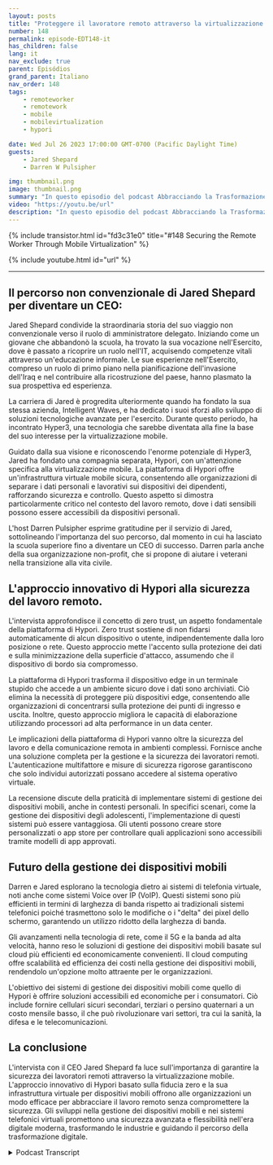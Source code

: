 ```yaml
---
layout: posts
title: "Proteggere il lavoratore remoto attraverso la virtualizzazione mobile."
number: 148
permalink: episode-EDT148-it
has_children: false
lang: it
nav_exclude: true
parent: Episódios
grand_parent: Italiano
nav_order: 148
tags:
    - remoteworker
    - remotework
    - mobile
    - mobilevirtualization
    - hypori

date: Wed Jul 26 2023 17:00:00 GMT-0700 (Pacific Daylight Time)
guests:
    - Jared Shepard
    - Darren W Pulsipher

img: thumbnail.png
image: thumbnail.png
summary: "In questo episodio del podcast Abbracciando la Trasformazione Digitale, l'host Darren Pulsipher intraprende una conversazione illuminante con il ospite speciale Jared Shepard, il CEO di Hypori. L'intervista si concentra sul tema crucial del sicurezza dei lavoratori remoti attraverso la virtualizzazione mobile. Il percorso unico di Jared Shepard, da una persona che ha abbandonato la scuola superiore a diventare un CEO, aggiunge una dimensione ispirante alla discussione."
video: "https://youtu.be/url"
description: "In questo episodio del podcast Abbracciando la Trasformazione Digitale, l'host Darren Pulsipher intraprende una conversazione illuminante con il ospite speciale Jared Shepard, il CEO di Hypori. L'intervista si concentra sul tema crucial del sicurezza dei lavoratori remoti attraverso la virtualizzazione mobile. Il percorso unico di Jared Shepard, da una persona che ha abbandonato la scuola superiore a diventare un CEO, aggiunge una dimensione ispirante alla discussione."
---
```


<div>
{% include transistor.html id="fd3c31e0" title="#148 Securing the Remote Worker Through Mobile Virtualization" %}

{% include youtube.html id="url" %}
</div>

---

## Il percorso non convenzionale di Jared Shepard per diventare un CEO:

Jared Shepard condivide la straordinaria storia del suo viaggio non convenzionale verso il ruolo di amministratore delegato. Iniziando come un giovane che abbandonò la scuola, ha trovato la sua vocazione nell'Esercito, dove è passato a ricoprire un ruolo nell'IT, acquisendo competenze vitali attraverso un'educazione informale. Le sue esperienze nell'Esercito, compreso un ruolo di primo piano nella pianificazione dell'invasione dell'Iraq e nel contribuire alla ricostruzione del paese, hanno plasmato la sua prospettiva ed esperienza.

La carriera di Jared è progredita ulteriormente quando ha fondato la sua stessa azienda, Intelligent Waves, e ha dedicato i suoi sforzi allo sviluppo di soluzioni tecnologiche avanzate per l'esercito. Durante questo periodo, ha incontrato Hyper3, una tecnologia che sarebbe diventata alla fine la base del suo interesse per la virtualizzazione mobile.

Guidato dalla sua visione e riconoscendo l'enorme potenziale di Hyper3, Jared ha fondato una compagnia separata, Hypori, con un'attenzione specifica alla virtualizzazione mobile. La piattaforma di Hypori offre un'infrastruttura virtuale mobile sicura, consentendo alle organizzazioni di separare i dati personali e lavorativi sui dispositivi dei dipendenti, rafforzando sicurezza e controllo. Questo aspetto si dimostra particolarmente critico nel contesto del lavoro remoto, dove i dati sensibili possono essere accessibili da dispositivi personali.

L'host Darren Pulsipher esprime gratitudine per il servizio di Jared, sottolineando l'importanza del suo percorso, dal momento in cui ha lasciato la scuola superiore fino a diventare un CEO di successo. Darren parla anche della sua organizzazione non-profit, che si propone di aiutare i veterani nella transizione alla vita civile.

## L'approccio innovativo di Hypori alla sicurezza del lavoro remoto.

L'intervista approfondisce il concetto di zero trust, un aspetto fondamentale della piattaforma di Hypori. Zero trust sostiene di non fidarsi automaticamente di alcun dispositivo o utente, indipendentemente dalla loro posizione o rete. Questo approccio mette l'accento sulla protezione dei dati e sulla minimizzazione della superficie d'attacco, assumendo che il dispositivo di bordo sia compromesso.

La piattaforma di Hypori trasforma il dispositivo edge in un terminale stupido che accede a un ambiente sicuro dove i dati sono archiviati. Ciò elimina la necessità di proteggere più dispositivi edge, consentendo alle organizzazioni di concentrarsi sulla protezione dei punti di ingresso e uscita. Inoltre, questo approccio migliora le capacità di elaborazione utilizzando processori ad alta performance in un data center.

Le implicazioni della piattaforma di Hypori vanno oltre la sicurezza del lavoro e della comunicazione remota in ambienti complessi. Fornisce anche una soluzione completa per la gestione e la sicurezza dei lavoratori remoti. L'autenticazione multifattore e misure di sicurezza rigorose garantiscono che solo individui autorizzati possano accedere al sistema operativo virtuale.

La recensione discute della praticità di implementare sistemi di gestione dei dispositivi mobili, anche in contesti personali. In specifici scenari, come la gestione dei dispositivi degli adolescenti, l'implementazione di questi sistemi può essere vantaggiosa. Gli utenti possono creare store personalizzati o app store per controllare quali applicazioni sono accessibili tramite modelli di app approvati.

## Futuro della gestione dei dispositivi mobili

Darren e Jared esplorano la tecnologia dietro ai sistemi di telefonia virtuale, noti anche come sistemi Voice over IP (VoIP). Questi sistemi sono più efficienti in termini di larghezza di banda rispetto ai tradizionali sistemi telefonici poiché trasmettono solo le modifiche o i "delta" dei pixel dello schermo, garantendo un utilizzo ridotto della larghezza di banda.

Gli avanzamenti nella tecnologia di rete, come il 5G e la banda ad alta velocità, hanno reso le soluzioni di gestione dei dispositivi mobili basate sul cloud più efficienti ed economicamente convenienti. Il cloud computing offre scalabilità ed efficienza dei costi nella gestione dei dispositivi mobili, rendendolo un'opzione molto attraente per le organizzazioni.

L'obiettivo dei sistemi di gestione dei dispositivi mobili come quello di Hypori è offrire soluzioni accessibili ed economiche per i consumatori. Ciò include fornire cellulari sicuri secondari, terziari o persino quaternari a un costo mensile basso, il che può rivoluzionare vari settori, tra cui la sanità, la difesa e le telecomunicazioni.

## La conclusione

L'intervista con il CEO Jared Shepard fa luce sull'importanza di garantire la sicurezza dei lavoratori remoti attraverso la virtualizzazione mobile. L'approccio innovativo di Hypori basato sulla fiducia zero e la sua infrastruttura virtuale per dispositivi mobili offrono alle organizzazioni un modo efficace per abbracciare il lavoro remoto senza compromettere la sicurezza. Gli sviluppi nella gestione dei dispositivi mobili e nei sistemi telefonici virtuali promettono una sicurezza avanzata e flessibilità nell'era digitale moderna, trasformando le industrie e guidando il percorso della trasformazione digitale.



<details>
<summary> Podcast Transcript </summary>

<p></p>

</details>
